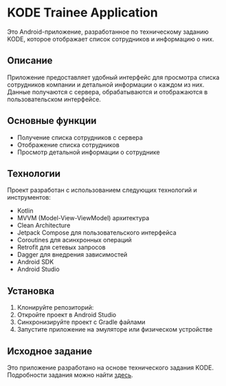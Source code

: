 # KODE Trainee Application

Это Android-приложение, разработанное по техническому заданию KODE, которое отображает список сотрудников и информацию о них.

## Описание

Приложение предоставляет удобный интерфейс для просмотра списка сотрудников компании и детальной информации о каждом из них. Данные получаются с сервера, обрабатываются и отображаются в пользовательском интерфейсе.

## Основные функции

- Получение списка сотрудников с сервера
- Отображение списка сотрудников
- Просмотр детальной информации о сотруднике

## Технологии

Проект разработан с использованием следующих технологий и инструментов:

- Kotlin
- MVVM (Model-View-ViewModel) архитектура
- Clean Architecture
- Jetpack Compose для пользовательского интерфейса
- Coroutines для асинхронных операций
- Retrofit для сетевых запросов
- Dagger для внедрения зависимостей
- Android SDK
- Android Studio

## Установка

1. Клонируйте репозиторий:
2. Откройте проект в Android Studio
3. Синхронизируйте проект с Gradle файлами
4. Запустите приложение на эмуляторе или физическом устройстве

## Исходное задание

Это приложение разработано на основе технического задания KODE. Подробности задания можно найти [здесь](https://github.com/appKODE/trainee-test-android).

